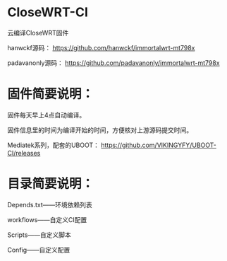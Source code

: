 # CloseWRT-CI
云编译CloseWRT固件

hanwckf源码：
https://github.com/hanwckf/immortalwrt-mt798x

padavanonly源码：
https://github.com/padavanonly/immortalwrt-mt798x

# 固件简要说明：

固件每天早上4点自动编译。

固件信息里的时间为编译开始的时间，方便核对上游源码提交时间。

Mediatek系列，配套的UBOOT：
https://github.com/VIKINGYFY/UBOOT-CI/releases

# 目录简要说明：

Depends.txt——环境依赖列表

workflows——自定义CI配置

Scripts——自定义脚本

Config——自定义配置
